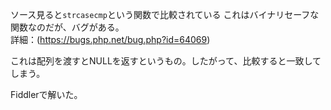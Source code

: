 ソース見ると`strcasecmp`という関数で比較されている
これはバイナリセーフな関数なのだが、バグがある。  
詳細：(https://bugs.php.net/bug.php?id=64069)  
 
 
これは配列を渡すとNULLを返すというもの。したがって、比較すると一致してしまう。

Fiddlerで解いた。
